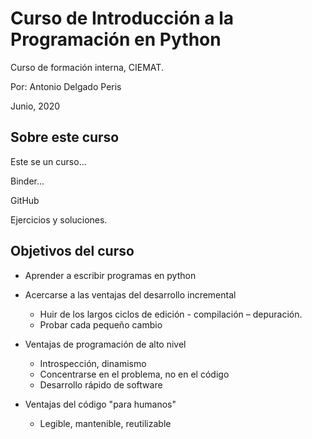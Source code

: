 # Curso de Introducción a la Programación en Python
    
Curso de formación interna, CIEMAT.

Por: Antonio Delgado Peris

Junio, 2020



## Sobre este curso

Este se un curso...

Binder...

GitHub

Ejercicios y soluciones.


## Objetivos del curso

- Aprender a escribir programas en python


- Acercarse a las ventajas del desarrollo incremental

  - Huir de los largos ciclos de edición - compilación – depuración. 
  - Probar cada pequeño cambio
  
  
- Ventajas de programación de alto nivel

  - Introspección, dinamismo
  - Concentrarse en el problema, no en el código
  - Desarrollo rápido de software
  
  
- Ventajas del código "para humanos"

  - Legible, mantenible, reutilizable

